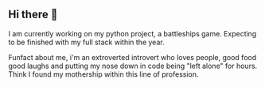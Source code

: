 ## Hi there 👋
I am currently working on my python project, a battleships game. 
Expecting to be finished with my full stack within the year. 

Funfact about me, i'm an extroverted introvert who loves people,
good food good laughs and putting my nose down in code being "left alone" for hours. 
Think I found my mothership within this line of profession. 
<!--
**LadyNeowen/LadyNeowen** is a ✨ _special_ ✨ repository because its `README.md` (this file) appears on your GitHub profile.

Here are some ideas to get you started:

- 🔭 I’m currently working on my python project.
- 🌱 I’m currently learning through code institute!
-->
